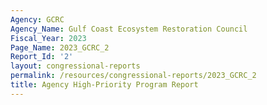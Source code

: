 ```yaml
---
Agency: GCRC
Agency_Name: Gulf Coast Ecosystem Restoration Council
Fiscal_Year: 2023
Page_Name: 2023_GCRC_2
Report_Id: '2'
layout: congressional-reports
permalink: /resources/congressional-reports/2023_GCRC_2
title: Agency High-Priority Program Report
---
```

